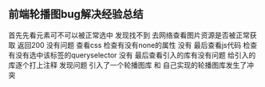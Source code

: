 ## 前端轮播图bug解决经验总结
首先先看元素可不可以被正常选中 发现找不到 去网络查看图片资源是否被正常获取 返回200 没有问题
查看css 检查有没有none的属性 没有 最后查看js代码 检查有没有选中该标签的queryselector 没有
最后查看引入的库有没有问题 给引入的库逐个打上注释 发现问题 引入了一个轮播图库 和 自己实现的轮播图库发生了冲突